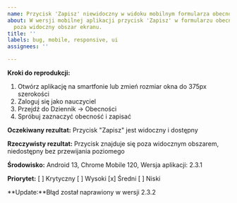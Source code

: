 ```yaml
---
name: Przycisk 'Zapisz' niewidoczny w widoku mobilnym formularza obecności
about: W wersji mobilnej aplikacji przycisk 'Zapisz' w formularzu obecności wychodzi
  poza widoczny obszar ekranu.
title: ''
labels: bug, mobile, responsive, ui
assignees: ''

---
```


**Kroki do reprodukcji:**
1. Otwórz aplikację na smartfonie lub zmień rozmiar okna do 375px szerokości
2. Zaloguj się jako nauczyciel
3. Przejdź do Dziennik → Obecności
4. Spróbuj zaznaczyć obecność i zapisać

**Oczekiwany rezultat:**
Przycisk "Zapisz" jest widoczny i dostępny

**Rzeczywisty rezultat:**
Przycisk znajduje się poza widocznym obszarem, niedostępny bez przewijania
poziomego

**Środowisko:**
Android 13, 
Chrome Mobile 120, 
Wersja aplikacji: 2.3.1

**Priorytet:**
[ ] Krytyczny
[ ] Wysoki
[x] Średni
[ ] Niski

**Update:**Błąd został naprawiony w wersji 2.3.2
